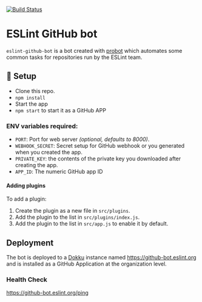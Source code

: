 [![Build Status](https://github.com/eslint/eslint-github-bot/workflows/CI/badge.svg)](https://github.com/eslint/eslint-github-bot/actions)

# ESLint GitHub bot

`eslint-github-bot` is a bot created with [probot](https://github.com/probot/probot) which automates some common tasks for repositories run by the ESLint team.

## :wrench: Setup

* Clone this repo.
* `npm install`
* Start the app
* `npm start` to start it as a GitHub APP

### ENV variables required:

* `PORT`: Port for web server _(optional, defaults to 8000)_.
* `WEBHOOK_SECRET`: Secret setup for GitHub webhook or you generated when you created the app.
* `PRIVATE_KEY`: the contents of the private key you downloaded after creating the app.
* `APP_ID`: The numeric GitHub app ID

#### Adding plugins

To add a plugin:

1. Create the plugin as a new file in `src/plugins`.
1. Add the plugin to the list in `src/plugins/index.js`.
1. Add the plugin to the list in `src/app.js` to enable it by default.

## Deployment

The bot is deployed to a [Dokku](https://dokku.com) instance named <https://github-bot.eslint.org> and is installed as a GitHub Application at the organization level.

### Health Check

<https://github-bot.eslint.org/ping>
